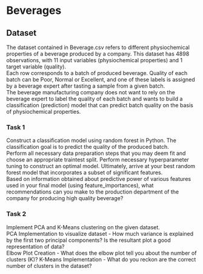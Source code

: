 # Beverages
## Dataset
The dataset contained in Beverage.csv refers to different physiochemical properties of a beverage
produced by a company. This dataset has 4898 observations, with 11 input variables (physiochemical
properties) and 1 target variable (quality).
\
Each row corresponds to a batch of produced beverage. Quality of each batch can be Poor, Normal or
Excellent, and one of these labels is assigned by a beverage expert after tasting a sample from a given
batch.
\
The beverage manufacturing company does not want to rely on the beverage expert to label the quality
of each batch and wants to build a classification (prediction) model that can predict batch quality on the
basis of physiochemical properties.
### Task 1
Construct a classification model using random forest in Python. The classification goal is to predict the
quality of the produced batch.
\
Perform all necessary data preparation steps that you may deem fit and choose an appropriate traintest split. Perform necessary hyperparameter tuning to construct an optimal model. Ultimately, arrive at your best random forest model that incorporates a subset of significant features.
\
Based on information obtained about predictive power of various features used in your final model (using feature_importances), what recommendations can you make to the production department of the company for producing high quality beverage? 
### Task 2
Implement PCA and K-Means clustering on the given dataset.
\
PCA Implementation to visualize dataset - How much variance is explained by the first two principal components? Is the resultant plot a good representation of data?
\
Elbow Plot Creation - What does the elbow plot tell you about the number of clusters (K)? K-Means Implementation - What do you reckon are the correct number of clusters in the dataset?
